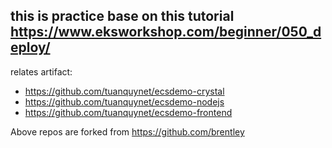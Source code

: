 ## this is practice base on this tutorial https://www.eksworkshop.com/beginner/050_deploy/
relates artifact:
- https://github.com/tuanquynet/ecsdemo-crystal
- https://github.com/tuanquynet/ecsdemo-nodejs
- https://github.com/tuanquynet/ecsdemo-frontend

Above repos are forked from https://github.com/brentley